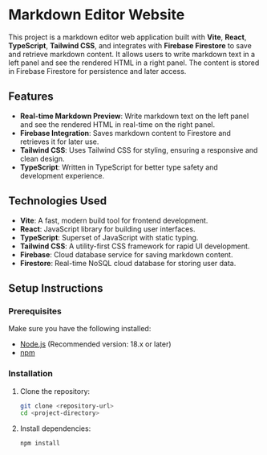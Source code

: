 # Markdown Editor Website

This project is a markdown editor web application built with **Vite**, **React**, **TypeScript**, **Tailwind CSS**, and integrates with **Firebase Firestore** to save and retrieve markdown content. It allows users to write markdown text in a left panel and see the rendered HTML in a right panel. The content is stored in Firebase Firestore for persistence and later access.

## Features

- **Real-time Markdown Preview**: Write markdown text on the left panel and see the rendered HTML in real-time on the right panel.
- **Firebase Integration**: Saves markdown content to Firestore and retrieves it for later use.
- **Tailwind CSS**: Uses Tailwind CSS for styling, ensuring a responsive and clean design.
- **TypeScript**: Written in TypeScript for better type safety and development experience.

## Technologies Used

- **Vite**: A fast, modern build tool for frontend development.
- **React**: JavaScript library for building user interfaces.
- **TypeScript**: Superset of JavaScript with static typing.
- **Tailwind CSS**: A utility-first CSS framework for rapid UI development.
- **Firebase**: Cloud database service for saving markdown content.
- **Firestore**: Real-time NoSQL cloud database for storing user data.

## Setup Instructions

### Prerequisites

Make sure you have the following installed:
- [Node.js](https://nodejs.org/) (Recommended version: 18.x or later)
- [npm](https://www.npmjs.com/)

### Installation

1. Clone the repository:

    ```bash
    git clone <repository-url>
    cd <project-directory>
    ```

2. Install dependencies:

    ```bash
    npm install
    ```